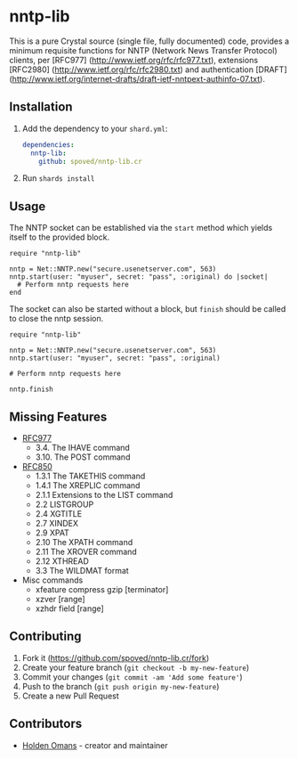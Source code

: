 # nntp-lib

This is a pure Crystal source (single file, fully documented) code, provides
a minimum requisite functions for NNTP (Network News Transfer Protocol)
clients, per [RFC977] (http://www.ietf.org/rfc/rfc977.txt), extensions
[RFC2980] (http://www.ietf.org/rfc/rfc2980.txt) and authentication [DRAFT]
(http://www.ietf.org/internet-drafts/draft-ietf-nntpext-authinfo-07.txt).

## Installation

1. Add the dependency to your `shard.yml`:

   ```yaml
   dependencies:
     nntp-lib:
       github: spoved/nntp-lib.cr
   ```

2. Run `shards install`

## Usage

The NNTP socket can be established via the `start` method which yields itself to the provided block.

```crystal
require "nntp-lib"

nntp = Net::NNTP.new("secure.usenetserver.com", 563)
nntp.start(user: "myuser", secret: "pass", :original) do |socket|
  # Perform nntp requests here
end
```

The socket can also be started without a block, but `finish` should be called to close the nntp session.

```crystal
require "nntp-lib"

nntp = Net::NNTP.new("secure.usenetserver.com", 563)
nntp.start(user: "myuser", secret: "pass", :original)

# Perform nntp requests here

nntp.finish
```

## Missing Features

* [RFC977](https://www.ietf.org/rfc/rfc977.txt)
  * 3.4.  The IHAVE command
  * 3.10.  The POST command
* [RFC850](https://www.ietf.org/rfc/rfc2980.txt)
  * 1.3.1  The TAKETHIS command
  * 1.4.1  The XREPLIC command
  * 2.1.1 Extensions to the LIST command
  * 2.2 LISTGROUP
  * 2.4 XGTITLE
  * 2.7 XINDEX
  * 2.9 XPAT
  * 2.10 The XPATH command
  * 2.11 The XROVER command
  * 2.12 XTHREAD
  * 3.3 The WILDMAT format
* Misc commands
  * xfeature compress gzip [terminator]
  * xzver [range]
  * xzhdr field [range]

## Contributing

1. Fork it (<https://github.com/spoved/nntp-lib.cr/fork>)
2. Create your feature branch (`git checkout -b my-new-feature`)
3. Commit your changes (`git commit -am 'Add some feature'`)
4. Push to the branch (`git push origin my-new-feature`)
5. Create a new Pull Request

## Contributors

- [Holden Omans](https://github.com/kalinon) - creator and maintainer
